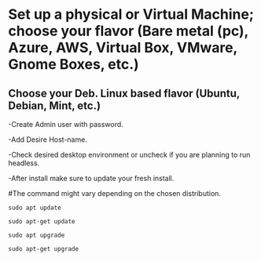 # Set up a physical or Virtual Machine; choose your flavor (Bare metal (pc), Azure, AWS, Virtual Box, VMware, Gnome Boxes, etc.)

## Choose your Deb. Linux based flavor (Ubuntu, Debian, Mint, etc.)

-Create Admin user with password.

-Add Desire Host-name.

-Check desired desktop environment or uncheck if you are planning to run headless.

-After install make sure to update your fresh install.

#The command might vary depending on the chosen distribution.

``sudo apt update``

``sudo apt-get update``

``sudo apt upgrade``

``sudo apt-get upgrade``
